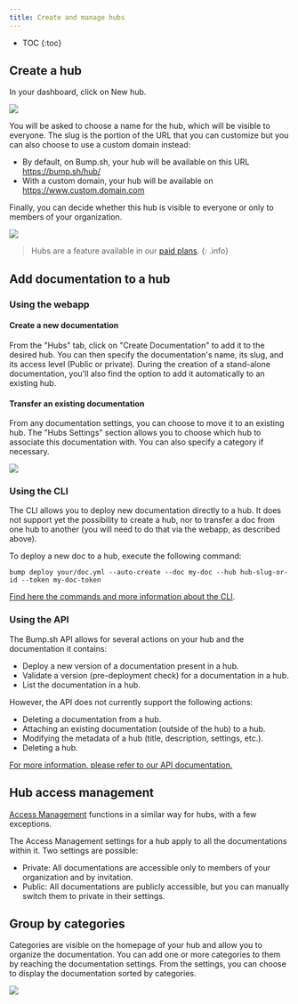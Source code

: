 ```yaml
---
title: Create and manage hubs
---
```


- TOC
{:toc}

## Create a hub

In your dashboard, click on New hub.

![](/images/help/new-hub.png)

You will be asked to choose a name for the hub, which will be visible to everyone. The slug is the portion of the URL that you can customize but you can also choose to use a custom domain instead:
- By default, on Bump.sh, your hub will be available on this URL https://bump.sh/hub/<your-own-slug>
- With a custom domain, your hub will be available on https://www.custom.domain.com

Finally, you can decide whether this hub is visible to everyone or only to members of your organization.

![](/images/help/hub-creation.png)

> Hubs are a feature available in our [paid plans](https://bump.sh/pricing/).
{: .info}

## Add documentation to a hub

### Using the webapp

#### Create a new documentation

From the "Hubs" tab, click on "Create Documentation" to add it to the desired hub. You can then specify the documentation's name, its slug, and its access level (Public or private).
During the creation of a stand-alone documentation, you'll also find the option to add it automatically to an existing hub.

#### Transfer an existing documentation

From any documentation settings, you can choose to move it to an existing hub. The "Hubs Settings" section allows you to choose which hub to associate this documentation with. You can also specify a category if necessary.

![](/images/help/move-standalone-doc.png)

### Using the CLI

The CLI allows you to deploy new documentation directly to a hub. It does not support yet the possibility to create a hub, nor to transfer a doc from one hub to another (you will need to do that via the webapp, as described above).

To deploy a new doc to a hub, execute the following command:

``bump deploy your/doc.yml --auto-create --doc my-doc --hub hub-slug-or-id --token my-doc-token``

[Find here the commands and more information about the CLI](/help/continuous-integration/cli/).

### Using the API

The Bump.sh API allows for several actions on your hub and the documentation it contains:

- Deploy a new version of a documentation present in a hub.
- Validate a version (pre-deployment check) for a documentation in a hub.
- List the documentation in a hub.

However, the API does not currently support the following actions:

- Deleting a documentation from a hub.
- Attaching an existing documentation (outside of the hub) to a hub.
- Modifying the metadata of a hub (title, description, settings, etc.).
- Deleting a hub.

[For more information, please refer to our API documentation.](https://developers.bump.sh/)

## Hub access management

[Access Management](/help/publish-documentation/documentation-access-management) functions in a similar way for hubs, with a few exceptions.

The Access Management settings for a hub apply to all the documentations within it.
Two settings are possible:

- Private: All documentations are accessible only to members of your organization and by invitation.
- Public: All documentations are publicly accessible, but you can manually switch them to private in their settings.

## Group by categories

Categories are visible on the homepage of your hub and allow you to organize the documentation. You can add one or more categories to them by reaching the documentation settings.
From the settings, you can choose to display the documentation sorted by categories.

![](/images/help/categories.png)
